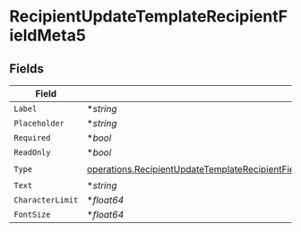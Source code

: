 # RecipientUpdateTemplateRecipientFieldMeta5


## Fields

| Field                                                                                                                                                                                                                          | Type                                                                                                                                                                                                                           | Required                                                                                                                                                                                                                       | Description                                                                                                                                                                                                                    |
| ------------------------------------------------------------------------------------------------------------------------------------------------------------------------------------------------------------------------------ | ------------------------------------------------------------------------------------------------------------------------------------------------------------------------------------------------------------------------------ | ------------------------------------------------------------------------------------------------------------------------------------------------------------------------------------------------------------------------------ | ------------------------------------------------------------------------------------------------------------------------------------------------------------------------------------------------------------------------------ |
| `Label`                                                                                                                                                                                                                        | **string*                                                                                                                                                                                                                      | :heavy_minus_sign:                                                                                                                                                                                                             | N/A                                                                                                                                                                                                                            |
| `Placeholder`                                                                                                                                                                                                                  | **string*                                                                                                                                                                                                                      | :heavy_minus_sign:                                                                                                                                                                                                             | N/A                                                                                                                                                                                                                            |
| `Required`                                                                                                                                                                                                                     | **bool*                                                                                                                                                                                                                        | :heavy_minus_sign:                                                                                                                                                                                                             | N/A                                                                                                                                                                                                                            |
| `ReadOnly`                                                                                                                                                                                                                     | **bool*                                                                                                                                                                                                                        | :heavy_minus_sign:                                                                                                                                                                                                             | N/A                                                                                                                                                                                                                            |
| `Type`                                                                                                                                                                                                                         | [operations.RecipientUpdateTemplateRecipientFieldMetaTemplatesRecipientsResponse200ApplicationJSONType](../../models/operations/recipientupdatetemplaterecipientfieldmetatemplatesrecipientsresponse200applicationjsontype.md) | :heavy_check_mark:                                                                                                                                                                                                             | N/A                                                                                                                                                                                                                            |
| `Text`                                                                                                                                                                                                                         | **string*                                                                                                                                                                                                                      | :heavy_minus_sign:                                                                                                                                                                                                             | N/A                                                                                                                                                                                                                            |
| `CharacterLimit`                                                                                                                                                                                                               | **float64*                                                                                                                                                                                                                     | :heavy_minus_sign:                                                                                                                                                                                                             | N/A                                                                                                                                                                                                                            |
| `FontSize`                                                                                                                                                                                                                     | **float64*                                                                                                                                                                                                                     | :heavy_minus_sign:                                                                                                                                                                                                             | N/A                                                                                                                                                                                                                            |